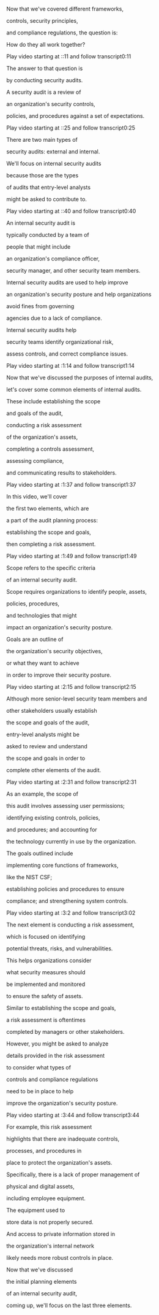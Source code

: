 Now that we've covered different frameworks, 

controls, security principles, 

and compliance regulations, the question is: 

How do they all work together?

Play video starting at ::11 and follow transcript0:11

The answer to that question is 

by conducting security audits. 

A security audit is a review of 

an organization's security controls, 

policies, and procedures against a set of expectations.

Play video starting at ::25 and follow transcript0:25

There are two main types of 

security audits: external and internal. 

We'll focus on internal security audits 

because those are the types 

of audits that entry-level analysts 

might be asked to contribute to.

Play video starting at ::40 and follow transcript0:40

An internal security audit is 

typically conducted by a team of 

people that might include 

an organization's compliance officer, 

security manager, and other security team members. 

Internal security audits are used to help improve 

an organization's security posture and help organizations 

avoid fines from governing 

agencies due to a lack of compliance. 

Internal security audits help 

security teams identify organizational risk, 

assess controls, and correct compliance issues.

Play video starting at :1:14 and follow transcript1:14

Now that we've discussed the purposes of internal audits, 

let's cover some common elements of internal audits. 

These include establishing the scope 

and goals of the audit, 

conducting a risk assessment 

of the organization's assets, 

completing a controls assessment, 

assessing compliance, 

and communicating results to stakeholders.

Play video starting at :1:37 and follow transcript1:37

In this video, we'll cover 

the first two elements, which are 

a part of the audit planning process: 

establishing the scope and goals, 

then completing a risk assessment.

Play video starting at :1:49 and follow transcript1:49

Scope refers to the specific criteria 

of an internal security audit. 

Scope requires organizations to identify people, assets, 

policies, procedures, 

and technologies that might 

impact an organization's security posture. 

Goals are an outline of 

the organization's security objectives, 

or what they want to achieve 

in order to improve their security posture.

Play video starting at :2:15 and follow transcript2:15

Although more senior-level security team members and 

other stakeholders usually establish 

the scope and goals of the audit, 

entry-level analysts might be 

asked to review and understand 

the scope and goals in order to 

complete other elements of the audit.

Play video starting at :2:31 and follow transcript2:31

As an example, the scope of 

this audit involves assessing user permissions; 

identifying existing controls, policies, 

and procedures; and accounting for 

the technology currently in use by the organization. 

The goals outlined include 

implementing core functions of frameworks, 

like the NIST CSF; 

establishing policies and procedures to ensure 

compliance; and strengthening system controls.

Play video starting at :3:2 and follow transcript3:02

The next element is conducting a risk assessment, 

which is focused on identifying 

potential threats, risks, and vulnerabilities. 

This helps organizations consider 

what security measures should 

be implemented and monitored 

to ensure the safety of assets. 

Similar to establishing the scope and goals, 

a risk assessment is oftentimes 

completed by managers or other stakeholders. 

However, you might be asked to analyze 

details provided in the risk assessment 

to consider what types of 

controls and compliance regulations 

need to be in place to help 

improve the organization's security posture.

Play video starting at :3:44 and follow transcript3:44

For example, this risk assessment 

highlights that there are inadequate controls, 

processes, and procedures in 

place to protect the organization's assets. 

Specifically, there is a lack of proper management of 

physical and digital assets, 

including employee equipment. 

The equipment used to 

store data is not properly secured. 

And access to private information stored in 

the organization's internal network 

likely needs more robust controls in place. 

Now that we've discussed 

the initial planning elements 

of an internal security audit, 

coming up, we'll focus on the last three elements.